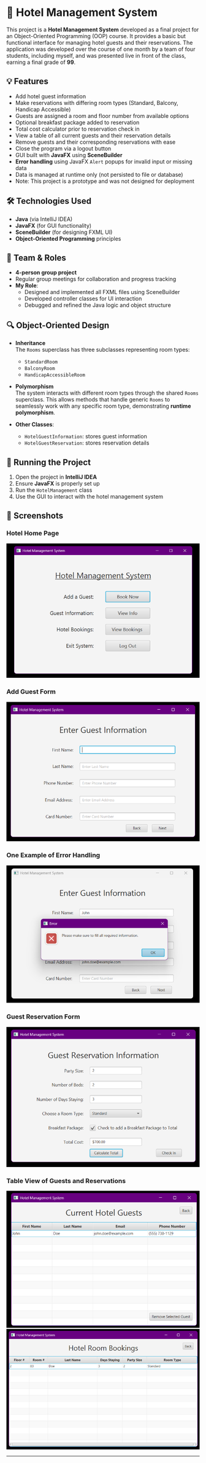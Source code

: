 # 🏨 Hotel Management System

This project is a **Hotel Management System** developed as a final project for an Object-Oriented Programming (OOP) course. It provides a basic but functional interface for managing hotel guests and their reservations. The application was developed over the course of one month by a team of four students, including myself, and was presented live in front of the class, earning a final grade of **99**.

## 💡 Features

- Add hotel guest information
- Make reservations with differing room types (Standard, Balcony, Handicap Accessible)
- Guests are assigned a room and floor number from available options
- Optional breakfast package added to reservation
- Total cost calculator prior to reservation check in
- View a table of all current guests and their reservation details
- Remove guests and their corresponding reservations with ease
- Close the program via a logout button
- GUI built with **JavaFX** using **SceneBuilder**
- **Error handling** using JavaFX `Alert` popups for invalid input or missing data
- Data is managed at runtime only (not persisted to file or database)
- Note: This project is a prototype and was not designed for deployment

## 🛠 Technologies Used

- **Java** (via IntelliJ IDEA)
- **JavaFX** (for GUI functionality)
- **SceneBuilder** (for designing FXML UI)
- **Object-Oriented Programming** principles

## 👥 Team & Roles

- **4-person group project**
- Regular group meetings for collaboration and progress tracking
- **My Role**:
  - Designed and implemented all FXML files using SceneBuilder
  - Developed controller classes for UI interaction
  - Debugged and refined the Java logic and object structure

## 🔍 Object-Oriented Design

- **Inheritance**  
  The `Rooms` superclass has three subclasses representing room types:
  - `StandardRoom`
  - `BalconyRoom`
  - `HandicapAccessibleRoom`

- **Polymorphism**  
  The system interacts with different room types through the shared `Rooms` superclass. This allows methods that handle generic `Rooms` to seamlessly work with any specific room type, demonstrating **runtime polymorphism**.

- **Other Classes**:
  - `HotelGuestInformation`: stores guest information
  - `HotelGuestReservation`: stores reservation details
 
## 📁 Running the Project

1. Open the project in **IntelliJ IDEA**
2. Ensure **JavaFX** is properly set up
3. Run the `HotelManagement` class
4. Use the GUI to interact with the hotel management system

## 📸 Screenshots

### Hotel Home Page
![Home Page](Images/home_page.png)

### Add Guest Form
![Add Guest](Images/add_guest.png)

### One Example of Error Handling
![Error Handling](Images/error_handling.png)

### Guest Reservation Form
![Guest Reservation](Images/guest_reservation.png)

### Table View of Guests and Reservations
![View Guests](Images/view_guests.png)
![View Reservations](Images/view_bookings.png)

---
